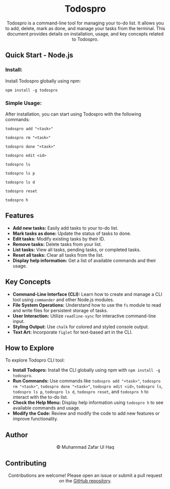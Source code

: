 <h1 style="text-align: center;">Todospro</h1>
<p style="text-align: center;">Todospro is a command-line tool for managing your to-do list. It allows you to add, delete, mark as done, and manage your tasks from the terminal. This document provides details on installation, usage, and key concepts related to Todospro.</p>

<h2>Quick Start - Node.js</h2>
<h3>Install:</h3>
<p>Install Todospro globally using npm:</p>
<pre><code>npm install -g todospro</code></pre>

<h3>Simple Usage:</h3>
<p>After installation, you can start using Todospro with the following commands:</p>
<pre><code>todospro add "&lt;task&gt;"</code></pre>
<pre><code>todospro rm "&lt;task&gt;"</code></pre>
<pre><code>todospro done "&lt;task&gt;"</code></pre>
<pre><code>todospro edit &lt;id&gt;</code></pre>
<pre><code>todospro ls</code></pre>
<pre><code>todospro ls p</code></pre>
<pre><code>todospro ls d</code></pre>
<pre><code>todospro reset</code></pre>
<pre><code>todospro h</code></pre>

<h2>Features</h2>
<ul>
    <li><strong>Add new tasks:</strong> Easily add tasks to your to-do list.</li>
    <li><strong>Mark tasks as done:</strong> Update the status of tasks to done.</li>
    <li><strong>Edit tasks:</strong> Modify existing tasks by their ID.</li>
    <li><strong>Remove tasks:</strong> Delete tasks from your list.</li>
    <li><strong>List tasks:</strong> View all tasks, pending tasks, or completed tasks.</li>
    <li><strong>Reset all tasks:</strong> Clear all tasks from the list.</li>
    <li><strong>Display help information:</strong> Get a list of available commands and their usage.</li>
</ul>

<h2>Key Concepts</h2>
<ul>
    <li><strong>Command-Line Interface (CLI):</strong> Learn how to create and manage a CLI tool using <code>commander</code> and other Node.js modules.</li>
    <li><strong>File System Operations:</strong> Understand how to use the <code>fs</code> module to read and write files for persistent storage of tasks.</li>
    <li><strong>User Interaction:</strong> Utilize <code>readline-sync</code> for interactive command-line input.</li>
    <li><strong>Styling Output:</strong> Use <code>chalk</code> for colored and styled console output.</li>
    <li><strong>Text Art:</strong> Incorporate <code>figlet</code> for text-based art in the CLI.</li>
</ul>

<h2>How to Explore</h2>
<p>To explore Todopro CLI tool:</p>
<ul>
    <li><strong>Install Todopro:</strong> Install the CLI globally using npm with <code>npm install -g todospro</code>.</li>
    <li><strong>Run Commands:</strong> Use commands like <code>todospro add "&lt;task&gt;"</code>, <code>todospro rm "&lt;task&gt;"</code>, <code>todospro done "&lt;task&gt;"</code>, <code>todospro edit &lt;id&gt;</code>, <code>todospro ls</code>, <code>todospro ls p</code>, <code>todospro ls d</code>, <code>todospro reset</code>, and <code>todospro h</code> to interact with the to-do list.</li>
    <li><strong>Check the Help Menu:</strong> Display help information using <code>todospro h</code> to see available commands and usage.</li>
    <li><strong>Modify the Code:</strong> Review and modify the code to add new features or improve functionality.</li>
</ul>

<h2>Author</h2>
<p style="text-align: center;">&copy; Muhammad Zafar Ul Haq</p>

<h2>Contributing</h2>
<p style="text-align: center;">Contributions are welcome! Please open an issue or submit a pull request on the <a href="https://github.com/zafar1162014/todospro">GitHub repository</a>.</p>
